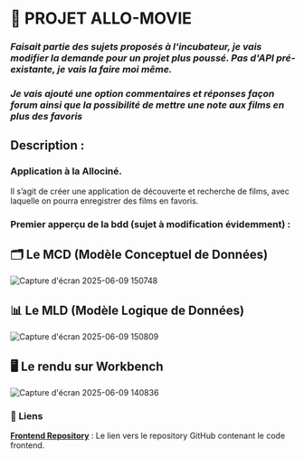 # 🚀 PROJET ALLO-MOVIE

### _Faisait partie des sujets proposés à l'incubateur, je vais modifier la demande pour un projet plus poussé. Pas d'API pré-existante, je vais la faire moi même._
### _Je vais ajouté une option commentaires et réponses façon forum ainsi que la possibilité de mettre une note aux films en plus des favoris_

## Description :

### Application à la Allociné.

Il s’agit de créer une application de découverte et recherche de films, avec
laquelle on pourra enregistrer des films en favoris.

### Premier apperçu de la bdd (sujet à modification évidemment) :

## 🗂️ Le MCD (Modèle Conceptuel de Données)

![Capture d'écran 2025-06-09 150748](https://github.com/user-attachments/assets/c348e02d-8750-46d7-a571-221b1662679f)

## 📊 Le MLD (Modèle Logique de Données)

![Capture d'écran 2025-06-09 150809](https://github.com/user-attachments/assets/ca0d7cce-92c0-4574-8621-0d415456fd1b)

## 🖥️ Le rendu sur Workbench

![Capture d'écran 2025-06-09 140836](https://github.com/user-attachments/assets/67bb91e1-3f00-4428-a728-0e6d8331acde)

### 🔗 Liens

**[Frontend Repository](https://github.com/cedric-chimot/allo-movie-front)** : Le lien vers le repository GitHub contenant le code frontend.
